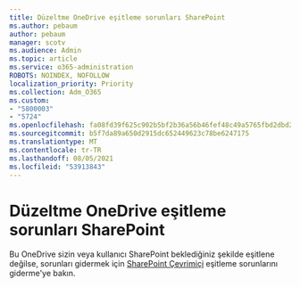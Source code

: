 ```yaml
---
title: Düzeltme OneDrive eşitleme sorunları SharePoint
ms.author: pebaum
author: pebaum
manager: scotv
ms.audience: Admin
ms.topic: article
ms.service: o365-administration
ROBOTS: NOINDEX, NOFOLLOW
localization_priority: Priority
ms.collection: Adm_O365
ms.custom:
- "5800003"
- "5724"
ms.openlocfilehash: fa08fd39f625c902b5bf2b36a56b46fef48c49a5765fbd2dbd23dc5b820c5c9f
ms.sourcegitcommit: b5f7da89a650d2915dc652449623c78be6247175
ms.translationtype: MT
ms.contentlocale: tr-TR
ms.lasthandoff: 08/05/2021
ms.locfileid: "53913843"
---
```

# <a name="fix-onedrive-sync-issues-with-sharepoint"></a>Düzeltme OneDrive eşitleme sorunları SharePoint

Bu OneDrive sizin veya kullanıcı SharePoint beklediğiniz şekilde eşitlene değilse, sorunları gidermek için [SharePoint Çevrimiçi](https://support.office.com/article/fix-sharepoint-online-sync-problems-aaa2d172-8d45-4e94-9c04-5364d04ca2f4?ui=en-US&rs=en-US&ad=US) eşitleme sorunlarını giderme'ye bakın.
